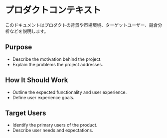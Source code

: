 # プロダクトコンテキスト

このドキュメントはプロダクトの背景や市場環境、ターゲットユーザー、競合分析などを説明します。



## Purpose

- Describe the motivation behind the project.
- Explain the problems the project addresses.

## How It Should Work

- Outline the expected functionality and user experience.
- Define user experience goals.

## Target Users

- Identify the primary users of the product.
- Describe user needs and expectations.
